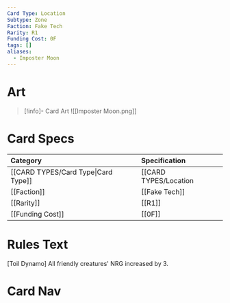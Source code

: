 ```yaml
---
Card Type: Location
Subtype: Zone
Faction: Fake Tech
Rarity: R1
Funding Cost: 0F
tags: []
aliases:
  - Imposter Moon
---
```

# Art

> [!info]- Card Art
> ![[Imposter Moon.png]]

# Card Specs

| Category | Specification| 
| :--- | :--- |
| [[CARD TYPES/Card Type\|Card Type]] | [[CARD TYPES/Location|Location]] - [[Zone]] |  
| [[Faction]] | [[Fake Tech]] | 
| [[Rarity]] | [[R1]] |  
| [[Funding Cost]] | [[0F]] | 

# Rules Text  

[Toil Dynamo] All friendly creatures' NRG increased by 3.  

# Card Nav


